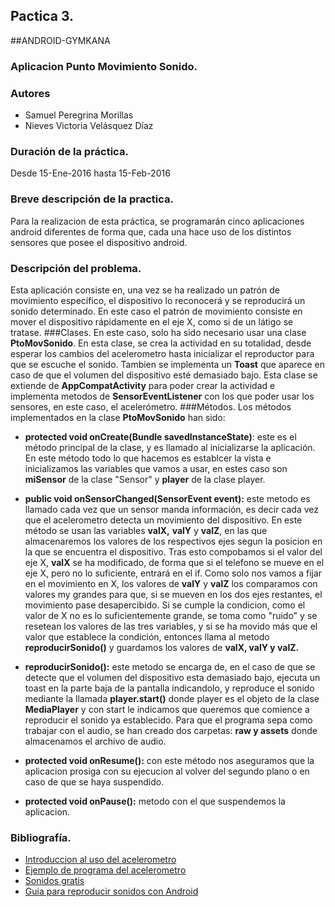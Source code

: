 ## Pactica 3.
##ANDROID-GYMKANA
### Aplicacion Punto Movimiento Sonido.
### Autores
* Samuel Peregrina Morillas
* Nieves Victoria Velásquez Díaz

### Duración de la práctica.
Desde 15-Ene-2016 hasta 15-Feb-2016

### Breve descripción de la practica.
Para la realizacion de esta práctica, se programarán cinco aplicaciones android diferentes de forma que, cada una hace uso de los distintos sensores que posee el dispositivo android.
### Descripción del problema.
Esta aplicación consiste en, una vez se ha realizado un patrón de movimiento específico, el dispositivo lo reconocerá y se reproducirá un sonido determinado. En este caso el patrón de movimiento consiste en mover el dispositivo rápidamente en el eje X, como si de un látigo se tratase.
###Clases.
En este caso, solo ha sido necesario usar una clase **PtoMovSonido**.
En esta clase, se crea la actividad en su totalidad, desde esperar los cambios del acelerometro hasta inicializar el reproductor para que se escuche el sonido. Tambien se implementa un **Toast** que aparece en caso de que el volumen del dispositivo esté demasiado bajo. Esta clase se extiende de **AppCompatActivity** para poder crear la actividad e implementa metodos de **SensorEventListener** con los que poder usar los sensores, en este caso, el acelerómetro.
###Métodos.
Los métodos implementados en la clase **PtoMovSonido** han sido:
* **protected void onCreate(Bundle savedInstanceState)**: este es el método principal de la clase, y es llamado al inicializarse la aplicación. En este método todo lo que hacemos es establcer la vista e inicializamos las variables que vamos a usar, en estes caso son **miSensor** de la clase "Sensor" y **player** de la clase player.

* **public void onSensorChanged(SensorEvent event):** este metodo es llamado cada vez que un sensor manda información, es decir cada vez que el acelerometro detecta un movimiento del dispositivo. En este método se usan las variables **valX,** **valY** y **valZ**, en las que almacenaremos los valores de los respectivos ejes  segun la posicion en la que se encuentra el dispositivo. Tras esto compobamos si el valor del eje X, **valX** se ha modificado, de forma que si el telefono se mueve en el eje X, pero no lo suficiente, entrará en el if. Como solo nos vamos a fijar en el movimiento en X, los valores de **valY** y **valZ** los comparamos con valores my grandes para que, si se mueven en los dos ejes restantes, el movimiento pase desapercibido. Si se cumple la condicion, como el valor de X no es lo suficientemente grande, se toma como "ruido" y se resetean los valores de las tres variables, y si se ha movido más que el valor que establece la condición, entonces llama al metodo **reproducirSonido()** y guardamos los valores de **valX, valY y valZ.**

* **reproducirSonido():**  este metodo se encarga de, en el caso de que se detecte que el volumen del dispositivo esta demasiado bajo, ejecuta un toast en la parte baja de la pantalla indicandolo, y reproduce el sonido mediante la llamada **player.start()** donde player es el objeto de la clase **MediaPlayer** y con start le indicamos que queremos que comience a reproducir el sonido ya establecido. Para que el programa sepa como trabajar con el audio, se han creado dos carpetas: **raw y assets** donde almacenamos el archivo de audio. 

* **protected void onResume():** con este método nos aseguramos que la aplicacion prosiga con su ejecucion al volver del segundo plano o en caso de que se haya suspendido.

* **protected void onPause():**  metodo con el que suspendemos la aplicacion.
### Bibliografía.
* [Introduccion al uso del acelerometro](http://code.tutsplus.com/tutorials/using-the-accelerometer-on-android--mobile-22125)
* [Ejemplo de programa del acelerometro](http://examples.javacodegeeks.com/android/core/hardware/sensor/android-accelerometer-example/)
* [Sonidos gratis](http://soundbible.com/free-sound-effects-1.html)
* [Guia para reproducir sonidos con Android](http://www.jc-mouse.net/android/reproduce-archivos-mp3-desde-android)
